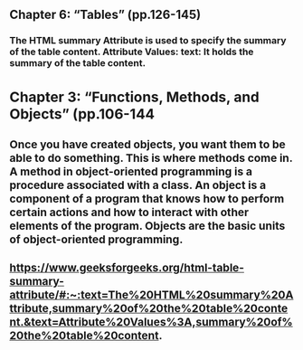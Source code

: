 ## Chapter 6: “Tables” (pp.126-145)
### The HTML <table> summary Attribute is used to specify the summary of the table content. Attribute Values: text: It holds the summary of the table content.


## Chapter 3: “Functions, Methods, and Objects” (pp.106-144

### Once you have created objects, you want them to be able to do something. This is where methods come in. A method in object-oriented programming is a procedure associated with a class. An object is a component of a program that knows how to perform certain actions and how to interact with other elements of the program. Objects are the basic units of object-oriented programming.


### https://www.geeksforgeeks.org/html-table-summary-attribute/#:~:text=The%20HTML%20summary%20Attribute,summary%20of%20the%20table%20content.&text=Attribute%20Values%3A,summary%20of%20the%20table%20content.